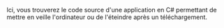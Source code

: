 Ici, vous trouverez le code source d'une application en C# permettant de mettre en veille l'ordinateur ou de l'éteindre après un téléchargement.

